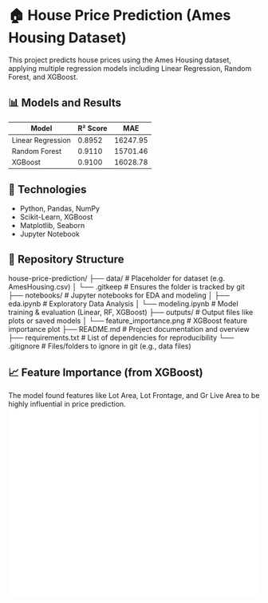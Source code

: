 # 🏠 House Price Prediction (Ames Housing Dataset)

This project predicts house prices using the Ames Housing dataset, applying multiple regression models including Linear Regression, Random Forest, and XGBoost.

## 📊 Models and Results

| Model              | R² Score | MAE         |
|--------------------|----------|-------------|
| Linear Regression  | 0.8952   | 16247.95    |
| Random Forest      | 0.9110   | 15701.46    |
| XGBoost            | 0.9100   | 16028.78    |

## 🔧 Technologies
- Python, Pandas, NumPy
- Scikit-Learn, XGBoost
- Matplotlib, Seaborn
- Jupyter Notebook

## 📁 Repository Structure
house-price-prediction/ ├── data/ # Placeholder for dataset (e.g. AmesHousing.csv) │ └── .gitkeep # Ensures the folder is tracked by git ├── notebooks/ # Jupyter notebooks for EDA and modeling │ ├── eda.ipynb # Exploratory Data Analysis │ └── modeling.ipynb # Model training & evaluation (Linear, RF, XGBoost) ├── outputs/ # Output files like plots or saved models │ └── feature_importance.png # XGBoost feature importance plot ├── README.md # Project documentation and overview ├── requirements.txt # List of dependencies for reproducibility └── .gitignore # Files/folders to ignore in git (e.g., data files)

## 📈 Feature Importance (from XGBoost)

The model found features like Lot Area, Lot Frontage, and Gr Live Area to be highly influential in price prediction.
![Feature Importance](notebooks/feature_importance.png)
